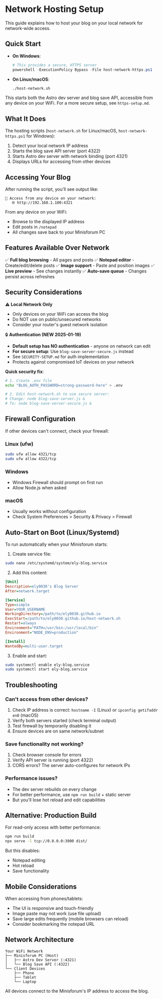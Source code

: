 # Network Hosting Setup

This guide explains how to host your blog on your local network for network-wide access.

## Quick Start

*   **On Windows**:
    ```powershell
    # This provides a secure, HTTPS server
    powershell -ExecutionPolicy Bypass -File host-network-https.ps1
    ```

*   **On Linux/macOS**:
    ```bash
    ./host-network.sh
    ```

This starts both the Astro dev server and blog save API, accessible from any device on your WiFi. For a more secure setup, see `https-setup.md`.

## What It Does

The hosting scripts (`host-network.sh` for Linux/macOS, `host-network-https.ps1` for Windows):
1. Detect your local network IP address
2. Starts the blog save API server (port 4322)
3. Starts Astro dev server with network binding (port 4321)
4. Displays URLs for accessing from other devices

## Accessing Your Blog

After running the script, you'll see output like:
```
📱 Access from any device on your network:
   🌐 http://192.168.1.100:4321
```

From any device on your WiFi:
- Browse to the displayed IP address
- Edit posts in `/notepad`
- All changes save back to your Minisforum PC

## Features Available Over Network

✅ **Full blog browsing** - All pages and posts
✅ **Notepad editor** - Create/edit/delete posts
✅ **Image support** - Paste and position images
✅ **Live preview** - See changes instantly
✅ **Auto-save queue** - Changes persist across refreshes

## Security Considerations

⚠️ **Local Network Only**
- Only devices on your WiFi can access the blog
- Do NOT use on public/unsecured networks
- Consider your router's guest network isolation

🔒 **Authentication (NEW 2025-01-19)**
- **Default setup has NO authentication** - anyone on network can edit
- **For secure setup**: Use `blog-save-server-secure.js` instead
- See `SECURITY-SETUP.md` for auth implementation
- Protects against compromised IoT devices on your network

**Quick security fix**:
```bash
# 1. Create .env file
echo "BLOG_AUTH_PASSWORD=strong-password-here" > .env

# 2. Edit host-network.sh to use secure server:
# Change: node blog-save-server.js &
# To: node blog-save-server-secure.js &
```

## Firewall Configuration

If other devices can't connect, check your firewall:

### Linux (ufw)
```bash
sudo ufw allow 4321/tcp
sudo ufw allow 4322/tcp
```

### Windows
- Windows Firewall should prompt on first run
- Allow Node.js when asked

### macOS
- Usually works without configuration
- Check System Preferences > Security & Privacy > Firewall

## Auto-Start on Boot (Linux/Systemd)

To run automatically when your Minisforum starts:

1. Create service file:
```bash
sudo nano /etc/systemd/system/ely-blog.service
```

2. Add this content:
```ini
[Unit]
Description=ely0030's Blog Server
After=network.target

[Service]
Type=simple
User=YOUR_USERNAME
WorkingDirectory=/path/to/ely0030.github.io
ExecStart=/path/to/ely0030.github.io/host-network.sh
Restart=always
Environment="PATH=/usr/bin:/usr/local/bin"
Environment="NODE_ENV=production"

[Install]
WantedBy=multi-user.target
```

3. Enable and start:
```bash
sudo systemctl enable ely-blog.service
sudo systemctl start ely-blog.service
```

## Troubleshooting

### Can't access from other devices?
1. Check IP address is correct: `hostname -I` (Linux) or `ipconfig getifaddr en0` (macOS)
2. Verify both servers started (check terminal output)
3. Test firewall by temporarily disabling it
4. Ensure devices are on same network/subnet

### Save functionality not working?
1. Check browser console for errors
2. Verify API server is running (port 4322)
3. CORS errors? The server auto-configures for network IPs

### Performance issues?
- The dev server rebuilds on every change
- For better performance, use `npm run build` + static server
- But you'll lose hot reload and edit capabilities

## Alternative: Production Build

For read-only access with better performance:
```bash
npm run build
npx serve -l tcp://0.0.0.0:3000 dist/
```

But this disables:
- Notepad editing
- Hot reload
- Save functionality

## Mobile Considerations

When accessing from phones/tablets:
- The UI is responsive and touch-friendly
- Image paste may not work (use file upload)
- Save large edits frequently (mobile browsers can reload)
- Consider bookmarking the notepad URL

## Network Architecture

```
Your WiFi Network
├── Minisforum PC (Host)
│   ├── Astro Dev Server (:4321)
│   └── Blog Save API (:4322)
└── Client Devices
    ├── Phone
    ├── Tablet
    └── Laptop
```

All devices connect to the Minisforum's IP address to access the blog.